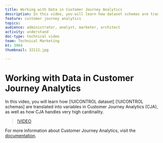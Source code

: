 ```yaml
---
title: Working with Data in Customer Journey Analytics
description: In this video, you will learn how dataset schemas are translated into variables in Customer Journey Analytics (CJA), as well as how CJA handles very high cardinality.
feature: customer journey analytics
topics: 
audience: administrator, analyst, marketer, architect
activity: understand
doc-type: technical video
team: Technical Marketing
kt: 3964
thumbnail: 32112.jpg

---
```


# Working with Data in Customer Journey Analytics

In this video, you will learn how [!UICONTROL dataset] [!UICONTROL schemas] are translated into variables in Customer Journey Analytics (CJA), as well as how CJA handles very high cardinality.

>[!VIDEO](https://video.tv.adobe.com/v/32112/?quality=12)

For more information about Customer Journey Analytics, visit the [documentation](https://docs.adobe.com/content/help/en/analytics-platform/using/cja-landing.html).
